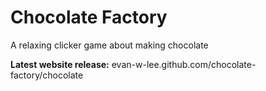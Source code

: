 # Chocolate Factory
A relaxing clicker game about making chocolate

**Latest website release:** 
evan-w-lee.github.com/chocolate-factory/chocolate
